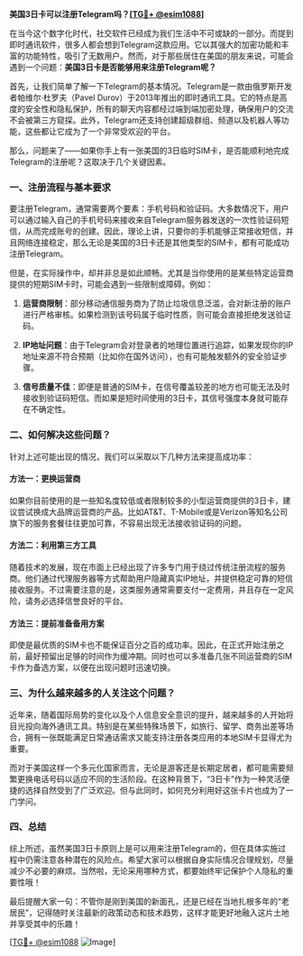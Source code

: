 **美国3日卡可以注册Telegram吗？[[TG💪+ @esim1088](https://t.me/s/esim1088)]**

在当今这个数字化时代，社交软件已经成为我们生活中不可或缺的一部分。而提到即时通讯软件，很多人都会想到Telegram这款应用。它以其强大的加密功能和丰富的功能特性，吸引了无数用户。然而，对于那些居住在美国的朋友来说，可能会遇到一个问题：**美国3日卡是否能够用来注册Telegram呢？**

首先，让我们简单了解一下Telegram的基本情况。Telegram是一款由俄罗斯开发者帕维尔·杜罗夫（Pavel Durov）于2013年推出的即时通讯工具。它的特点是高度的安全性和隐私保护，所有的聊天内容都经过端到端加密处理，确保用户的交流不会被第三方窥探。此外，Telegram还支持创建超级群组、频道以及机器人等功能，这些都让它成为了一个非常受欢迎的平台。

那么，问题来了——如果你手上有一张美国的3日临时SIM卡，是否能顺利地完成Telegram的注册呢？这取决于几个关键因素。

### 一、注册流程与基本要求

要注册Telegram，通常需要两个要素：手机号码和验证码。大多数情况下，用户可以通过输入自己的手机号码来接收来自Telegram服务器发送的一次性验证码短信，从而完成账号的创建。因此，理论上讲，只要你的手机能够正常接收短信，并且网络连接稳定，那么无论是美国的3日卡还是其他类型的SIM卡，都有可能成功注册Telegram。

但是，在实际操作中，却并非总是如此顺畅。尤其是当你使用的是某些特定运营商提供的短期SIM卡时，可能会遇到一些限制或障碍。例如：

1. **运营商限制**：部分移动通信服务商为了防止垃圾信息泛滥，会对新注册的账户进行严格审核。如果检测到该号码属于临时性质，则可能会直接拒绝发送验证码。
   
2. **IP地址问题**：由于Telegram会对登录者的地理位置进行追踪，如果发现你的IP地址来源不符合预期（比如你在国外访问），也有可能触发额外的安全验证步骤。

3. **信号质量不佳**：即便是普通的SIM卡，在信号覆盖较差的地方也可能无法及时接收到验证码短信。而如果是短时间使用的3日卡，其信号强度本身就可能存在不确定性。

### 二、如何解决这些问题？

针对上述可能出现的情况，我们可以采取以下几种方法来提高成功率：

#### 方法一：更换运营商
如果你目前使用的是一些知名度较低或者限制较多的小型运营商提供的3日卡，建议尝试换成大品牌运营商的产品。比如AT&T、T-Mobile或是Verizon等知名公司旗下的服务套餐往往更加可靠，不容易出现无法接收验证码的问题。

#### 方法二：利用第三方工具
随着技术的发展，现在市面上已经出现了许多专门用于绕过传统注册流程的服务商。他们通过代理服务器等方式帮助用户隐藏真实IP地址，并提供稳定可靠的短信接收服务。不过需要注意的是，这类服务通常需要支付一定费用，并且存在一定风险，请务必选择信誉良好的平台。

#### 方法三：提前准备备用方案
即使是最优质的SIM卡也不能保证百分之百的成功率。因此，在正式开始注册之前，最好预留出足够的时间作为缓冲期。同时也可以多准备几张不同运营商的SIM卡作为备选方案，以便在出现问题时迅速切换。

### 三、为什么越来越多的人关注这个问题？

近年来，随着国际局势的变化以及个人信息安全意识的提升，越来越多的人开始将目光投向海外通讯工具。特别是在某些特殊场景下，如旅行、留学、商务出差等场合，拥有一张既能满足日常通话需求又能支持注册各类应用的本地SIM卡显得尤为重要。

而对于美国这样一个多元化国家而言，无论是游客还是长期定居者，都可能需要频繁更换电话号码以适应不同的生活阶段。在这种背景下，“3日卡”作为一种灵活便捷的选择自然受到了广泛欢迎。但与此同时，如何充分利用好这张卡片也成为了一门学问。

### 四、总结

综上所述，虽然美国3日卡原则上是可以用来注册Telegram的，但在具体实施过程中仍需注意各种潜在的风险点。希望大家可以根据自身实际情况合理规划，尽量减少不必要的麻烦。当然啦，无论采用哪种方式，都要始终牢记保护个人隐私的重要性哦！

最后提醒大家一句：不管你是刚到美国的新面孔，还是已经在当地扎根多年的“老居民”，记得随时关注最新的政策动态和技术趋势，这样才能更好地融入这片土地并享受其中的乐趣！

[[TG💪+ @esim1088](https://t.me/s/esim1088) ![Image](https://i.postimg.cc/4NQfJmqS/Snipaste-2025-05-13-00-14-12.png)]